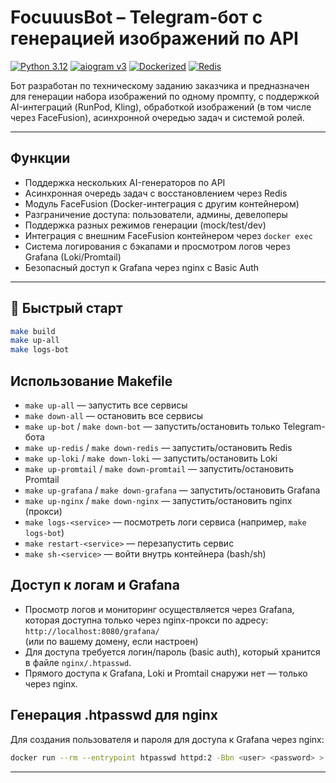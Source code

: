 # FocuuusBot – Telegram-бот с генерацией изображений по API

[![Python 3.12](https://img.shields.io/badge/python-3.12-blue.svg)](https://www.python.org/downloads/release/python-3120/)
[![aiogram v3](https://img.shields.io/badge/aiogram-v3.x-green.svg)](https://docs.aiogram.dev/en/latest/)
[![Dockerized](https://img.shields.io/badge/docker-ready-blue)](https://www.docker.com/)
[![Redis](https://img.shields.io/badge/redis-used-red)](https://redis.io/)

Бот разработан по техническому заданию заказчика и предназначен для генерации набора изображений по одному промпту, с поддержкой AI-интеграций (RunPod, Kling), обработкой изображений (в том числе через FaceFusion), асинхронной очередью задач и системой ролей.

---

## Функции

- Поддержка нескольких AI-генераторов по API
- Асинхронная очередь задач с восстановлением через Redis
- Модуль FaceFusion (Docker-интеграция с другим контейнером)
- Разграничение доступа: пользователи, админы, девелоперы
- Поддержка разных режимов генерации (mock/test/dev)
- Интеграция с внешним FaceFusion контейнером через `docker exec`
- Система логирования с бэкапами и просмотром логов через Grafana (Loki/Promtail)
- Безопасный доступ к Grafana через nginx с Basic Auth

---

## 🚀 Быстрый старт
```bash
make build
make up-all
make logs-bot
```

## Использование Makefile

- `make up-all` — запустить все сервисы
- `make down-all` — остановить все сервисы
- `make up-bot` / `make down-bot` — запустить/остановить только Telegram-бота
- `make up-redis` / `make down-redis` — запустить/остановить Redis
- `make up-loki` / `make down-loki` — запустить/остановить Loki
- `make up-promtail` / `make down-promtail` — запустить/остановить Promtail
- `make up-grafana` / `make down-grafana` — запустить/остановить Grafana
- `make up-nginx` / `make down-nginx` — запустить/остановить nginx (прокси)
- `make logs-<service>` — посмотреть логи сервиса (например, `make logs-bot`)
- `make restart-<service>` — перезапустить сервис
- `make sh-<service>` — войти внутрь контейнера (bash/sh)

## Доступ к логам и Grafana

- Просмотр логов и мониторинг осуществляется через Grafana, которая доступна только через nginx-прокси по адресу:  
  `http://localhost:8080/grafana/`  
  (или по вашему домену, если настроен)
- Для доступа требуется логин/пароль (basic auth), который хранится в файле `nginx/.htpasswd`.
- Прямого доступа к Grafana, Loki и Promtail снаружи нет — только через nginx.

## Генерация .htpasswd для nginx

Для создания пользователя и пароля для доступа к Grafana через nginx:
```sh
docker run --rm --entrypoint htpasswd httpd:2 -Bbn <user> <password> > ./nginx/.htpasswd
```

---

